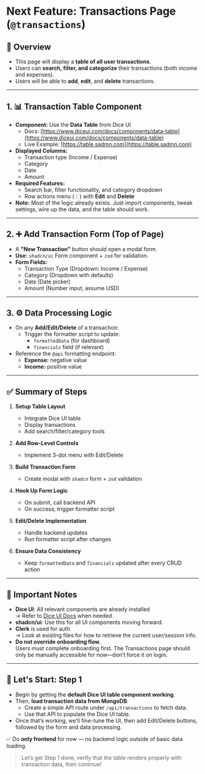 # Next Feature: Transactions Page (`@transactions`)

## 🧾 Overview

- This page will display a **table of all user transactions**.
- Users can **search, filter, and categorize** their transactions (both income and expenses).
- Users will be able to **add**, **edit**, and **delete** transactions.

---

## 1. 📊 Transaction Table Component

- **Component:** Use the **Data Table** from Dice UI
    - Docs: [https://www.diceui.com/docs/components/data-table](https://www.diceui.com/docs/components/data-table)
    - Live Example: [https://table.sadmn.com](https://table.sadmn.com)
- **Displayed Columns:**
    - Transaction type (Income / Expense)
    - Category
    - Date
    - Amount
- **Required Features:**
    - Search bar, filter functionality, and category dropdown
    - Row actions menu (⋮) with **Edit** and **Delete**
- **Note:** Most of the logic already exists. Just import components, tweak settings, wire up the data, and the table should work.

---

## 2. ➕ Add Transaction Form (Top of Page)

- A **"New Transaction"** button should open a modal form.
- **Use:** `shadcn/ui` Form component + `zod` for validation.
- **Form Fields:**
    - Transaction Type (Dropdown: Income / Expense)
    - Category (Dropdown with defaults)
    - Date (Date picker)
    - Amount (Number input, assume USD)

---

## 3. ⚙️ Data Processing Logic

- On any **Add/Edit/Delete** of a transaction:
    - Trigger the formatter script to update:
        - `formattedData` (for dashboard)
        - `financials` field (if relevant)
- Reference the `@api` formatting endpoint:
    - **Expense:** negative value
    - **Income:** positive value

---

## ✅ Summary of Steps

1. **Setup Table Layout**

    - Integrate Dice UI table
    - Display transactions
    - Add search/filter/category tools

2. **Add Row-Level Controls**

    - Implement 3-dot menu with Edit/Delete

3. **Build Transaction Form**

    - Create modal with `shadcn` form + `zod` validation

4. **Hook Up Form Logic**

    - On submit, call backend API
    - On success, trigger formatter script

5. **Edit/Delete Implementation**

    - Handle backend updates
    - Run formatter script after changes

6. **Ensure Data Consistency**
    - Keep `formattedData` and `financials` updated after every CRUD action

---

## 📝 Important Notes

- **Dice UI**: All relevant components are already installed  
  → Refer to [Dice UI Docs](https://www.diceui.com/docs/components/data-table) when needed.
- **shadcn/ui**: Use this for all UI components moving forward.
- **Clerk** is used for auth  
  → Look at existing files for how to retrieve the current user/session info.
- **Do not override onboarding flow.**  
  Users must complete onboarding first. The Transactions page should only be manually accessible for now—don’t force it on login.

---

## 🔨 Let's Start: Step 1

- Begin by getting the **default Dice UI table component working**.
- Then, **load transaction data from MongoDB**:
    - Create a simple API route under `/api/transactions` to fetch data.
    - Use that API to populate the Dice UI table.
- Once that’s working, we’ll fine-tune the UI, then add Edit/Delete buttons, followed by the form and data processing.

✅ Do **only frontend** for now — no backend logic outside of basic data loading.

> Let’s get Step 1 done, verify that the table renders properly with transaction data, then continue!

